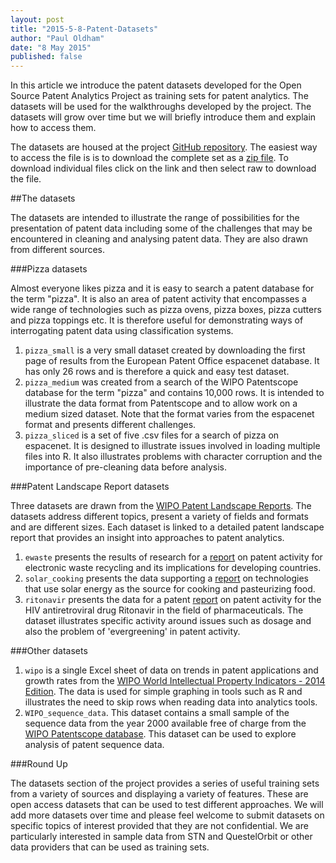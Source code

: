 ```yaml
---
layout: post
title: "2015-5-8-Patent-Datasets"
author: "Paul Oldham"
date: "8 May 2015"
published: false
---
```


In this article we introduce the patent datasets developed for the Open Source Patent Analytics Project as training sets for patent analytics. The datasets will be used for the walkthroughs developed by the project. The datasets will grow over time but we will briefly introduce them and explain how to access them. 

The datasets are housed at the project [GitHub repository](https://github.com/poldham/opensource-patent-analytics/tree/master/2_datasets). The easiest way to access the file is is to download the complete set as a [zip file](https://github.com/poldham/opensource-patent-analytics/blob/master/2_datasets/datasets.zip?raw=true). To download individual files click on the link and then select raw to download the file.

##The datasets

The datasets are intended to illustrate the range of possibilities for the presentation of patent data including some of the challenges that may be encountered in cleaning and analysing patent data. They are also drawn from different sources.

###Pizza datasets

Almost everyone likes pizza and it is easy to search a patent database for the term "pizza". It is also an area of patent activity that encompasses a wide range of technologies such as pizza ovens, pizza boxes, pizza cutters and pizza toppings etc. It is therefore useful for demonstrating ways of interrogating patent data using classification systems.  

1. `pizza_small` is a very small dataset created by downloading the first page of results from the European Patent Office espacenet database. It has only 26 rows and is therefore a quick and easy test dataset. 
2. `pizza_medium` was created from a search of the WIPO Patentscope database for the term "pizza" and contains 10,000 rows. It is intended to illustrate the data format from Patentscope and to allow work on a medium sized dataset. Note that the format varies from the espacenet format and presents different challenges. 
3. `pizza_sliced` is a set of five .csv files for a search of pizza on espacenet. It is designed to illustrate issues involved in loading multiple files into R. It also illustrates problems with character corruption and the importance of pre-cleaning data before analysis.

###Patent Landscape Report datasets

Three datasets are drawn from the [WIPO Patent Landscape Reports](http://www.wipo.int/patentscope/en/programs/patent_landscapes/). The datasets address different topics, present a variety of fields and formats and are different sizes. Each dataset is linked to a detailed patent landscape report that provides an insight into approaches to patent analytics.

1. `ewaste` presents the results of research for a [report](http://www.wipo.int/patentscope/en/programs/patent_landscapes/reports/ewaste.html) on patent activity for electronic waste recycling and its implications for developing countries. 
2. `solar_cooking` presents the data supporting a [report](http://www.wipo.int/patentscope/en/programs/patent_landscapes/reports/solar_cooking.html) on technologies that use solar energy as the source for cooking and pasteurizing food. 
3. `ritonavir` presents the data for a patent [report](http://www.wipo.int/patentscope/en/programs/patent_landscapes/reports/ritonavir.html) on patent activity for the HIV antiretroviral drug Ritonavir in the field of pharmaceuticals. The dataset illustrates specific activity around issues such as dosage and also the problem of 'evergreening' in patent activity. 

###Other datasets

1. `wipo` is a single Excel sheet of data on trends in patent applications and growth rates from the [WIPO World Intellectual Property Indicators - 2014 Edition](http://www.wipo.int/ipstats/en/wipi/). The data is used for simple graphing in tools such as R and illustrates the need to skip rows when reading data into analytics tools.
2. `WIPO_sequence_data`. This dataset contains a small sample of the sequence data from the year 2000 available free of charge from the [WIPO Patentscope database](https://patentscope.wipo.int/search/en/sequences.jsf ). This dataset can be used to explore analysis of patent sequence data. 

###Round Up

The datasets section of the project provides a series of useful training sets from a variety of sources and displaying a variety of features. These are open access datasets that can be used to test different approaches. We will add more datasets over time and please feel welcome to submit datasets on specific topics of interest provided that they are not confidential. We are particularly interested in sample data from STN and QuestelOrbit or other data providers that can be used as training sets. 
